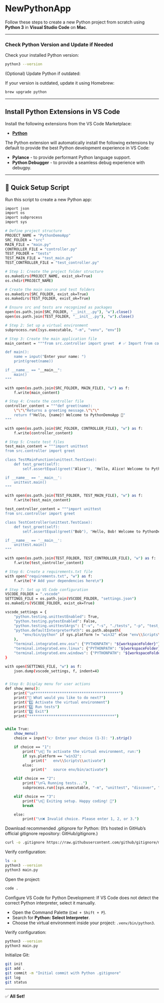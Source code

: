 # NewPythonApp

Follow these steps to create a new Python project from scratch using **Python 3** in **Visual Studio Code** on **Mac**.

---

### Check Python Version and Update if Needed

Check your installed Python version:
```bash
python3 --version
```
(Optional) Update Python if outdated:

If your version is outdated, update it using Homebrew:
```bash
brew upgrade python
```

---

## Install Python Extensions in VS Code

Install the following extensions from the VS Code Marketplace:

- **[Python](https://marketplace.visualstudio.com/items?itemName=ms-python.python)**

The Python extension will automatically install the following extensions by default to provide the best Python development experience in VS Code:

- **Pylance** - to provide performant Python language support.
- **Python Debugger** - to provide a seamless debug experience with debugpy.

---

## 🚀 Quick Setup Script
Run this script to create a new Python app:
```bash
import json
import os
import subprocess
import sys

# Define project structure
PROJECT_NAME = "PythonDemoApp"
SRC_FOLDER = "src"
MAIN_FILE = "main.py"
CONTROLLER_FILE = "controller.py"
TEST_FOLDER = "tests"
TEST_MAIN_FILE = "test_main.py"
TEST_CONTROLLER_FILE = "test_controller.py"

# Step 1: Create the project folder structure
os.makedirs(PROJECT_NAME, exist_ok=True)
os.chdir(PROJECT_NAME)

# Create the main source and test folders
os.makedirs(SRC_FOLDER, exist_ok=True)
os.makedirs(TEST_FOLDER, exist_ok=True)

# Ensure src and tests are recognized as packages
open(os.path.join(SRC_FOLDER, "__init__.py"), "w").close()
open(os.path.join(TEST_FOLDER, "__init__.py"), "w").close()

# Step 2: Set up a virtual environment
subprocess.run([sys.executable, "-m", "venv", "env"])

# Step 3: Create the main application file
main_content = """from src.controller import greet  # ✅ Import from controller

def main():
    name = input("Enter your name: ")
    print(greet(name))

if __name__ == "__main__":
    main()
"""

with open(os.path.join(SRC_FOLDER, MAIN_FILE), "w") as f:
    f.write(main_content)

# Step 4: Create the controller file
controller_content = """def greet(name):
    \"\"\"Returns a greeting message.\"\"\"
    return f"Hello, {name}! Welcome to PythonDemoApp 🚀"
"""

with open(os.path.join(SRC_FOLDER, CONTROLLER_FILE), "w") as f:
    f.write(controller_content)

# Step 5: Create test files
test_main_content = """import unittest
from src.controller import greet

class TestMainFunction(unittest.TestCase):
    def test_greet(self):
        self.assertEqual(greet("Alice"), "Hello, Alice! Welcome to PythonDemoApp 🚀")

if __name__ == '__main__':
    unittest.main()
"""

with open(os.path.join(TEST_FOLDER, TEST_MAIN_FILE), "w") as f:
    f.write(test_main_content)

test_controller_content = """import unittest
from src.controller import greet

class TestController(unittest.TestCase):
    def test_greet(self):
        self.assertEqual(greet("Bob"), "Hello, Bob! Welcome to PythonDemoApp 🚀")

if __name__ == '__main__':
    unittest.main()
"""

with open(os.path.join(TEST_FOLDER, TEST_CONTROLLER_FILE), "w") as f:
    f.write(test_controller_content)

# Step 6: Create a requirements.txt file
with open("requirements.txt", "w") as f:
    f.write("# Add your dependencies here\n")

# Step 7: Set up VS Code configuration
VSCODE_FOLDER = ".vscode"
SETTINGS_FILE = os.path.join(VSCODE_FOLDER, "settings.json")
os.makedirs(VSCODE_FOLDER, exist_ok=True)

vscode_settings = {
    "python.testing.unittestEnabled": True,
    "python.testing.pytestEnabled": False,
    "python.testing.unittestArgs": ["-v", "-s", "./tests", "-p", "test_*.py"],
    "python.defaultInterpreterPath": os.path.abspath(
        "env/bin/python" if sys.platform != "win32" else "env\\Scripts\\python.exe"
    ),
    "terminal.integrated.env.osx": {"PYTHONPATH": "${workspaceFolder}"},
    "terminal.integrated.env.linux": {"PYTHONPATH": "${workspaceFolder}"},
    "terminal.integrated.env.windows": {"PYTHONPATH": "${workspaceFolder}"},
}

with open(SETTINGS_FILE, "w") as f:
    json.dump(vscode_settings, f, indent=4)


# Step 8: Display menu for user actions
def show_menu():
    print("\n***************************************")
    print("🎯 What would you like to do next?")
    print("1️⃣ Activate the virtual environment")
    print("2️⃣ Run tests")
    print("3️⃣ Exit")
    print("***************************************")


while True:
    show_menu()
    choice = input("👉 Enter your choice (1-3): ").strip()

    if choice == "1":
        print("\n🚀 To activate the virtual environment, run:")
        if sys.platform == "win32":
            print("   env\\Scripts\\activate")
        else:
            print("   source env/bin/activate")

    elif choice == "2":
        print("\n🔍 Running tests...")
        subprocess.run([sys.executable, "-m", "unittest", "discover", "tests"])

    elif choice == "3":
        print("\n👋 Exiting setup. Happy coding! 🚀")
        break

    else:
        print("\n❌ Invalid choice. Please enter 1, 2, or 3.")

```
Download recommended .gitignore for Python:
(It’s hosted in GitHub’s official gitignore repository: GitHub/gitignore.)
```bash
curl -o .gitignore https://raw.githubusercontent.com/github/gitignore/main/Python.gitignore 
``` 

Verify configuration:
```bash
ls -a
python3 --version
python3 main.py
```

Open the project:
```bash
code .
```

Configure VS Code for Python Development:
If VS Code does not detect the correct Python interpreter, select it manually.
- Open the Command Palette (`Cmd + Shift + P`).
- Search for **Python: Select Interpreter**.
- Choose the virtual environment inside your project: `.venv/bin/python3`.

Verify configuration:
```bash
python3 --version
python3 main.py
```

Initialize Git:
```bash
git init
git add .
git commit -m "Initial commit with Python .gitignore"
git log
git status
```

---


✅ **All Set!**
